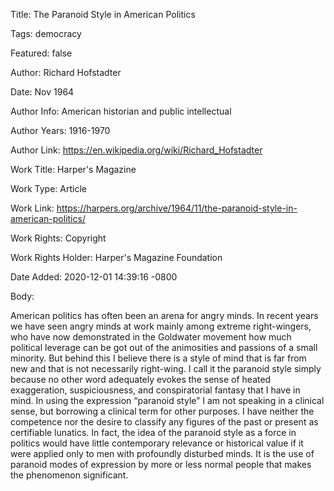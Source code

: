 Title:  The Paranoid Style in American Politics

Tags:   democracy

Featured: false

Author: Richard Hofstadter

Date:   Nov 1964

Author Info: American historian and public intellectual

Author Years: 1916-1970

Author Link: https://en.wikipedia.org/wiki/Richard_Hofstadter

Work Title: Harper's Magazine

Work Type: Article

Work Link: https://harpers.org/archive/1964/11/the-paranoid-style-in-american-politics/

Work Rights: Copyright

Work Rights Holder: Harper's Magazine Foundation

Date Added: 2020-12-01 14:39:16 -0800

Body: 

American politics has often been an arena for angry minds. In recent years we have seen angry minds at work mainly among extreme right-wingers, who have now demonstrated in the Goldwater movement how much political leverage can be got out of the animosities and passions of a small minority. But behind this I believe there is a style of mind that is far from new and that is not necessarily right-wing. I call it the paranoid style simply because no other word adequately evokes the sense of heated exaggeration, suspiciousness, and conspiratorial fantasy that I have in mind. In using the expression “paranoid style” I am not speaking in a clinical sense, but borrowing a clinical term for other purposes. I have neither the competence nor the desire to classify any figures of the past or present as certifiable lunatics. In fact, the idea of the paranoid style as a force in politics would have little contemporary relevance or historical value if it were applied only to men with profoundly disturbed minds. It is the use of paranoid modes of expression by more or less normal people that makes the phenomenon significant.

